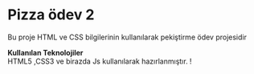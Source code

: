 # Pizza ödev 2
Bu proje HTML ve CSS bilgilerinin kullanılarak  pekiştirme ödev projesidir

**Kullanılan Teknolojiler**<br>
HTML5 ,CSS3 ve birazda Js kullanılarak hazırlanmıştır.
!
